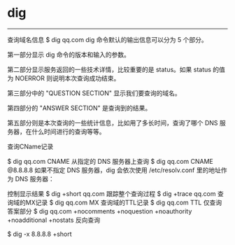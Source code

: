 # dig

---

查询域名信息
$ dig  qq.com
dig 命令默认的输出信息可以分为 5 个部分。

第一部分显示 dig 命令的版本和输入的参数。

第二部分显示服务返回的一些技术详情，比较重要的是 status。如果 status 的值为 NOERROR 则说明本次查询成功结束。

第三部分中的 "QUESTION SECTION" 显示我们要查询的域名。

第四部分的 "ANSWER SECTION" 是查询到的结果。

第五部分则是本次查询的一些统计信息，比如用了多长时间，查询了哪个 DNS 服务器，在什么时间进行的查询等等。

查询CName记录

$ dig qq.com CNAME
从指定的 DNS 服务器上查询
$ dig qq.com CNAME @8.8.8.8
如果不指定 DNS 服务器，dig 会依次使用 /etc/resolv.conf 里的地址作为 DNS 服务器：

控制显示结果
$ dig +short qq.com
跟踪整个查询过程
$ dig +trace qq.com
查询域的MX记录
$ dig qq.com MX
查询域的TTL记录
$ dig qq.com TTL
仅查询答案部分
$ dig qq.com +nocomments +noquestion +noauthority +noadditional +nostats
反向查询

$ dig -x 8.8.8.8 +short
